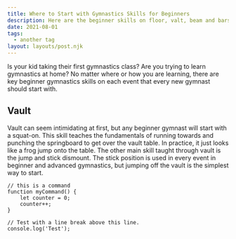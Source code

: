 ```yaml
---
title: Where to Start with Gymnastics Skills for Beginners
description: Here are the beginner skills on floor, valt, beam and bars for kids and adults learning gymnastics for the first time 
date: 2021-08-01
tags:
  - another tag
layout: layouts/post.njk
---
```


Is your kid taking their first gymnastics class? Are you trying to learn gymnastics at home? No matter where or how you are learning, there are key beginner gymnastics skills on each event that every new gymnast should start with.

## Vault

Vault can seem intimidating at first, but any beginner gymnast will start with a squat-on. This skill teaches the fundamentals of running towards and punching the springboard to get over the vault table. In practice, it just looks like a frog jump onto the table. 
The other main skill taught through vault is the jump and stick dismount. The stick position is used in every event in beginner and advanced gymnastics, but jumping off the vault is the simplest way to start. 


```text/2-3
// this is a command
function myCommand() {
	let counter = 0;
	counter++;
}

// Test with a line break above this line.
console.log('Test');
```
